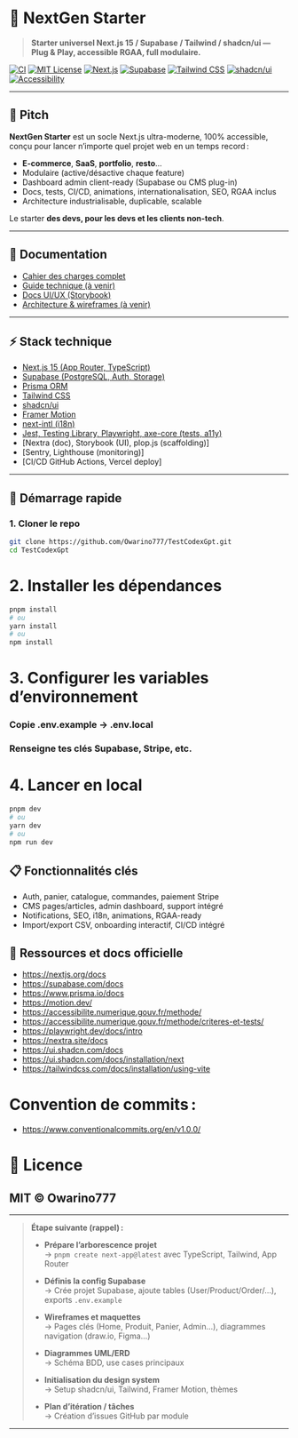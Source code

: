 # 🚀 NextGen Starter

> **Starter universel Next.js 15 / Supabase / Tailwind / shadcn/ui — Plug & Play, accessible RGAA, full modulaire.**

[![CI](https://img.shields.io/github/actions/workflow/status/Owarino777/TestCodexGpt/ci.yml?branch=main)](https://github.com/Owarino777/TestCodexGpt/actions)
[![MIT License](https://img.shields.io/github/license/Owarino777/TestCodexGpt)](LICENSE)
[![Next.js](https://img.shields.io/badge/Next.js-15.3.3-black)](https://nextjs.org/)
[![Supabase](https://img.shields.io/badge/Supabase-cloud-green)](https://supabase.com/)
[![Tailwind CSS](https://img.shields.io/badge/TailwindCSS-3.x-blue)](https://tailwindcss.com/)
[![shadcn/ui](https://img.shields.io/badge/shadcn--ui-components-blueviolet)](https://ui.shadcn.com/)
[![Accessibility](https://img.shields.io/badge/RGAA--WCAG-AA--ready-brightgreen)](https://accessibilite.numerique.gouv.fr/)

---

## 🎯 Pitch

**NextGen Starter** est un socle Next.js ultra-moderne, 100% accessible, conçu pour lancer n’importe quel projet web en un temps record :  
- **E-commerce**, **SaaS**, **portfolio**, **resto**…  
- Modulaire (active/désactive chaque feature)
- Dashboard admin client-ready (Supabase ou CMS plug-in)
- Docs, tests, CI/CD, animations, internationalisation, SEO, RGAA inclus  
- Architecture industrialisable, duplicable, scalable

Le starter **des devs, pour les devs et les clients non-tech**.

---

## 📑 Documentation

- [Cahier des charges complet](docs/cahier_des_charges.md)
- [Guide technique (à venir)](docs/guide_technique.md)
- [Docs UI/UX (Storybook)](docs/storybook.md)
- [Architecture & wireframes (à venir)](docs/architecture.md)

---

## ⚡️ Stack technique

- [Next.js 15 (App Router, TypeScript)](https://nextjs.org/docs/app)
- [Supabase (PostgreSQL, Auth, Storage)](https://supabase.com/docs)
- [Prisma ORM](https://www.prisma.io/docs/)
- [Tailwind CSS](https://tailwindcss.com/docs/)
- [shadcn/ui](https://ui.shadcn.com/docs/installation/next)
- [Framer Motion](https://www.framer.com/motion/)
- [next-intl (i18n)](https://next-intl.js.org/docs/)
- [Jest, Testing Library, Playwright, axe-core (tests, a11y)](https://nextjs.org/docs/app/building-your-application/testing/jest)
- [Nextra (doc), Storybook (UI), plop.js (scaffolding)]
- [Sentry, Lighthouse (monitoring)]
- [CI/CD GitHub Actions, Vercel deploy]

---

## 🚀 Démarrage rapide

### 1. **Cloner le repo**
```bash
git clone https://github.com/Owarino777/TestCodexGpt.git
cd TestCodexGpt
```

# 2. Installer les dépendances
```bash
pnpm install
# ou
yarn install
# ou
npm install
```

# 3. Configurer les variables d’environnement
### Copie .env.example → .env.local
### Renseigne tes clés Supabase, Stripe, etc.

# 4. Lancer en local
```bash
pnpm dev
# ou
yarn dev
# ou
npm run dev
```

## 📋 Fonctionnalités clés
- Auth, panier, catalogue, commandes, paiement Stripe
- CMS pages/articles, admin dashboard, support intégré
- Notifications, SEO, i18n, animations, RGAA-ready
- Import/export CSV, onboarding interactif, CI/CD intégré

## 🔗 Ressources et docs officielle
- https://nextjs.org/docs
- https://supabase.com/docs
- https://www.prisma.io/docs
- https://motion.dev/
- https://accessibilite.numerique.gouv.fr/methode/
- https://accessibilite.numerique.gouv.fr/methode/criteres-et-tests/
- https://playwright.dev/docs/intro
- https://nextra.site/docs
- https://ui.shadcn.com/docs
- https://ui.shadcn.com/docs/installation/next
- https://tailwindcss.com/docs/installation/using-vite

# Convention de commits :
- https://www.conventionalcommits.org/en/v1.0.0/

# 📄 Licence
## MIT © Owarino777

---

> **Étape suivante (rappel) :**
> 
> - **Prépare l’arborescence projet**  
>   → `pnpm create next-app@latest` avec TypeScript, Tailwind, App Router
> 
> - **Définis la config Supabase**  
>   → Crée projet Supabase, ajoute tables (User/Product/Order/…), exports `.env.example`
> 
> - **Wireframes et maquettes**  
>   → Pages clés (Home, Produit, Panier, Admin…), diagrammes navigation (draw.io, Figma…)
> 
> - **Diagrammes UML/ERD**  
>   → Schéma BDD, use cases principaux
> 
> - **Initialisation du design system**  
>   → Setup shadcn/ui, Tailwind, Framer Motion, thèmes
> 
> - **Plan d’itération / tâches**  
>   → Création d’issues GitHub par module

---
